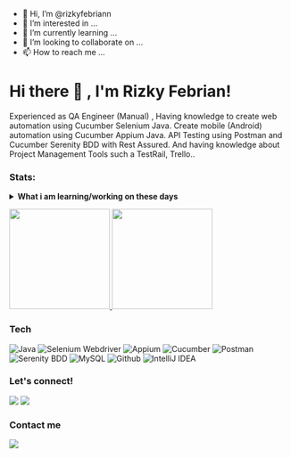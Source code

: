 - 👋 Hi, I’m @rizkyfebriann
- 👀 I’m interested in ...
- 🌱 I’m currently learning ...
- 💞️ I’m looking to collaborate on ...
- 📫 How to reach me ...

<!---
rizkyfebriann/rizkyfebriann is a ✨ special ✨ repository because its `README.md` (this file) appears on your GitHub profile.
You can click the Preview link to take a look at your changes.
--->

# Hi there 👋 , I'm Rizky Febrian!
Experienced as QA Engineer (Manual) , Having knowledge to create web automation using Cucumber Selenium Java. Create mobile (Android) automation using Cucumber Appium Java. API Testing using Postman and Cucumber Serenity BDD with Rest Assured. And having knowledge about Project Management Tools such a TestRail, Trello..


### Stats:
<details>
 <summary><strong>What i am learning/working on these days</strong></summary>
    - 🔭 I’m currently Job Seeker</br>
    - 💬 Ask anything about me</br>
    - 📫 How to reach me: <a href="mailto:rizkyyfebriann@gmail.com">Email me!</a>  </br>
    - 😄 Pronouns: He/Him </br>
    - ⚡ Fun fact: ... </br>
</details>
<p align="left">
<a href="https://github.com/rizkyfebriann">
  <img height="180em" src="https://github-readme-stats-eight-theta.vercel.app/api?username=rizkyfebriann&show_icons=true&theme=algolia&include_all_commits=true&count_private=true"/>
  <img height="180em" src="https://github-readme-stats-eight-theta.vercel.app/api/top-langs/?username=rizkyfebriann&layout=compact&langs_count=8&theme=algolia"/>
</a>
</p>

### Tech
![Java](https://img.shields.io/badge/-java-181717?style=for-the-badge&logo=java)
![Selenium Webdriver](https://img.shields.io/badge/-selenium-181717?style=for-the-badge&logo=selenium)
![Appium](https://img.shields.io/badge/-appium-181717?style=for-the-badge&logo=appium)
![Cucumber](https://img.shields.io/badge/-cucumber-181717?style=for-the-badge&logo=cucumber)
![Postman](https://img.shields.io/badge/-postman-181717?style=for-the-badge&logo=postman)
![Serenity BDD](https://img.shields.io/badge/-serenitybdd-181717?style=for-the-badge&logo=serenitybdd)
![MySQL](https://img.shields.io/badge/-mysql-181717?style=for-the-badge&logo=mysql)
![Github](https://img.shields.io/badge/GitHub-100000?style=for-the-badge&logo=github&logoColor=white)
![IntelliJ IDEA](https://img.shields.io/badge/IntelliJIDEA-000000.svg?style=for-the-badge&logo=intellij-idea&logoColor=white)


### Let's connect!
<p>
    <a href="https://www.linkedin.com/in/rizky-febrian-b6ab33239/" target="blank"><img src="https://img.shields.io/badge/-linkedin-181717?style=for-the-badge&logo=linkedin" /></a>
     <a href="https://www.instagram.com/rizkyfebrian13/" target="blank"><img src="https://img.shields.io/badge/-instagram-181717?style=for-the-badge&logo=instagram" /></a>
</p>


### Contact me
<p>
    <a href="mailto: rizkyyfebriann@gmail.com" target="blank"><img src="https://img.shields.io/badge/-gmail-181717?style=for-the-badge&logo=gmail" /></a>
</p>
